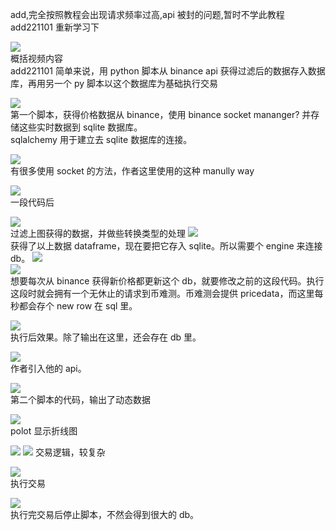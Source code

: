 add,完全按照教程会出现请求频率过高,api 被封的问题,暂时不学此教程  
add221101 重新学习下

![](./img/2022-07-20-17-09-19.png)  
概括视频内容  
add221101 简单来说，用 python 脚本从 binance api 获得过滤后的数据存入数据库，再用另一个 py 脚本以这个数据库为基础执行交易

![](./img/2022-07-20-17-19-46.png)  
第一个脚本，获得价格数据从 binance，使用 binance socket mananger? 并存储这些实时数据到 sqlite 数据库。  
sqlalchemy 用于建立去 sqlite 数据库的连接。

![](./img/2022-07-20-17-19-13.png)  
有很多使用 socket 的方法，作者这里使用的这种 manully way

![](./img/2022-07-20-17-23-13.png)  
一段代码后

![](./img/2022-07-20-17-27-08.png)  
过滤上图获得的数据，并做些转换类型的处理
![](./img/2022-07-20-17-35-03.png)  
获得了以上数据 dataframe，现在要把它存入 sqlite。所以需要个 engine 来连接 db。
![](./img/2022-07-20-17-38-15.png)  
![](./img/2022-07-20-17-36-57.png)  
想要每次从 binance 获得新价格都更新这个 db，就要修改之前的这段代码。执行这段时就会拥有一个无休止的请求到币难测。币难测会提供 pricedata，而这里每秒都会存个 new row 在 sql 里。

![](./img/2022-07-20-17-41-18.png)  
执行后效果。除了输出在这里，还会存在 db 里。

![](./img/2022-07-20-17-42-54.png)  
作者引入他的 api。

![](./img/2022-07-20-17-45-21.png)  
第二个脚本的代码，输出了动态数据

![](./img/2022-07-20-17-47-25.png)  
polot 显示折线图

![](./img/2022-07-20-17-52-34.png)
![](./img/2022-07-20-17-54-53.png)
交易逻辑，较复杂

![](./img/2022-07-20-17-57-00.png)  
执行交易

![](./img/2022-07-20-17-58-22.png)  
执行完交易后停止脚本，不然会得到很大的 db。
